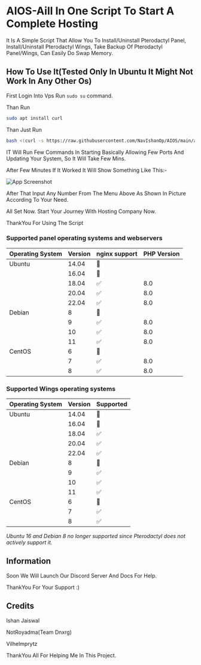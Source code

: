 # AIOS-Aill In One Script To Start A Complete Hosting
It Is A Simple Script That Allow You To Install/Uninstall Pterodactyl Panel, Install/Uninstall Pterodactyl Wings, Take Backup Of Pterodactyl Panel/Wings, Can Easily Do Swap Memory.
## How To Use It(Tested Only In Ubuntu It Might Not Work In Any Other Os)
First Login Into Vps Run ```sudo su``` command.

Than Run 

```bash
sudo apt install curl
```

Than Just Run 

```bash
bash <(curl -s https://raw.githubusercontent.com/NavIshanOp/AIOS/main/aios.sh)
```

IT Will Run Few Commands In Starting Basically Allowing Few Ports And Updating Your System, So It Will Take Few Mins.

After Few Minutes If It Worked It Will Show Something Like This:-

![App Screenshot](https://cdn.discordapp.com/attachments/989775918346149898/1003346865976258680/unknown.png)

After That Input Any Number From The Menu Above As Shown In Picture According To Your Need.

All Set Now. Start Your Journey With Hosting Company Now.

ThankYou For Using The Script

### Supported panel operating systems and webservers

| Operating System | Version | nginx support      | PHP Version |
| ---------------- | ------- | ------------------ | ----------- |
| Ubuntu           | 14.04   | :red_circle:       |             |
|                  | 16.04   | :red_circle:       |             |
|                  | 18.04   | :white_check_mark: | 8.0         |
|                  | 20.04   | :white_check_mark: | 8.0         |
|                  | 22.04   | :white_check_mark: | 8.0         |
| Debian           | 8       | :red_circle:       |             |
|                  | 9       | :white_check_mark: | 8.0         |
|                  | 10      | :white_check_mark: | 8.0         |
|                  | 11      | :white_check_mark: | 8.0         |
| CentOS           | 6       | :red_circle:       |             |
|                  | 7       | :white_check_mark: | 8.0         |
|                  | 8       | :white_check_mark: | 8.0         |

### Supported Wings operating systems

| Operating System | Version | Supported          |
| ---------------- | ------- | ------------------ |
| Ubuntu           | 14.04   | :red_circle:       |
|                  | 16.04   | :red_circle:       |
|                  | 18.04   | :white_check_mark: |
|                  | 20.04   | :white_check_mark: |
|                  | 22.04   | :white_check_mark: |
| Debian           | 8       | :red_circle:       |
|                  | 9       | :white_check_mark: |
|                  | 10      | :white_check_mark: |
|                  | 11      | :white_check_mark: |
| CentOS           | 6       | :red_circle:       |
|                  | 7       | :white_check_mark: |
|                  | 8       | :white_check_mark: |

_Ubuntu 16 and Debian 8 no longer supported since Pterodactyl does not actively support it._

## Information

Soon We Will Launch Our Discord Server And Docs For Help.

ThankYou For Your Support :)

## Credits

Ishan Jaiswal

NotRoyadma(Team Dnxrg)

Vilhelmprytz

ThankYou All For Helping Me In This Project.
